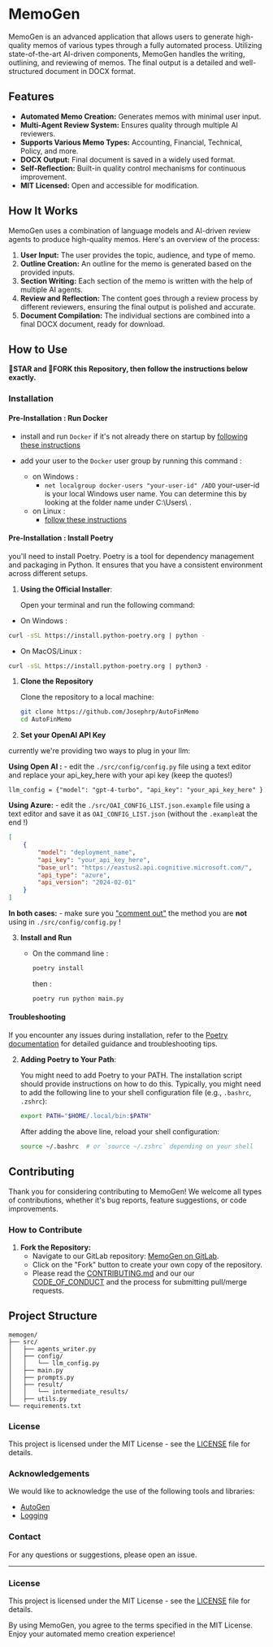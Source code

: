 # MemoGen  
   
MemoGen is an advanced application that allows users to generate high-quality memos of various types through a fully automated process. Utilizing state-of-the-art AI-driven components, MemoGen handles the writing, outlining, and reviewing of memos. The final output is a detailed and well-structured document in DOCX format.  
   
## Features  
   
- **Automated Memo Creation:** Generates memos with minimal user input.  
- **Multi-Agent Review System:** Ensures quality through multiple AI reviewers.  
- **Supports Various Memo Types:** Accounting, Financial, Technical, Policy, and more.  
- **DOCX Output:** Final document is saved in a widely used format.  
- **Self-Reflection:** Built-in quality control mechanisms for continuous improvement.  
- **MIT Licensed:** Open and accessible for modification.  

## How It Works  
   
MemoGen uses a combination of language models and AI-driven review agents to produce high-quality memos. Here's an overview of the process:  
   
1. **User Input:** The user provides the topic, audience, and type of memo.  
2. **Outline Creation:** An outline for the memo is generated based on the provided inputs.  
3. **Section Writing:** Each section of the memo is written with the help of multiple AI agents.  
4. **Review and Reflection:** The content goes through a review process by different reviewers, ensuring the final output is polished and accurate.  
5. **Document Compilation:** The individual sections are combined into a final DOCX document, ready for download.  
   
## How to Use  

**🌟STAR and 🍴FORK this Repository, then follow the instructions below exactly.**

### Installation

#### Pre-Installation : Run Docker

- install and run `Docker` if it's not already there on startup by [following these instructions](https://docs.docker.com/engine/install/)

- add your user to the `Docker` user group by running this command :
  - on Windows : 
    - `net localgroup docker-users "your-user-id" /ADD`
      your-user-id is your local Windows user name. You can determine this by looking at the folder name under C:\Users\ .
  - on Linux : 
    - [follow these instructions](https://docs.docker.com/engine/install/linux-postinstall/)

#### Pre-Installation : Install Poetry

you'll need to install Poetry. Poetry is a tool for dependency management and packaging in Python. It ensures that you have a consistent environment across different setups.


1. **Using the Official Installer**:

   Open your terminal and run the following command:

  - On Windows : 

   ```bash
   curl -sSL https://install.python-poetry.org | python -
   ```

  - On MacOS/Linux : 

   ```bash
   curl -sSL https://install.python-poetry.org | python3 - 
   ```

1. **Clone the Repository**

   Clone the repository to a local machine:

   ```sh
   git clone https://github.com/Josephrp/AutoFinMemo
   cd AutoFinMemo
   ```

2. **Set your OpenAI API Key**

currently we're providing two ways to plug in your llm:

**Using Open AI :**
    - edit the `./src/config/config.py` file using a text editor and replace your api_key_here with your api key (keep the quotes!)

`llm_config = {"model": "gpt-4-turbo", "api_key": "your_api_key_here" }`

**Using Azure:**
    - edit the `./src/OAI_CONFIG_LIST.json.example` file using a text editor and save it as `OAI_CONFIG_LIST.json` (without the `.example`at the end !)

```json
[
    {
        "model": "deployment_name",
        "api_key": "your_api_key_here",
        "base_url": "https://eastus2.api.cognitive.microsoft.com/",
        "api_type": "azure",
        "api_version": "2024-02-01"
    }
]
```

**In both cases:**
    - make sure you ["comment out"](https://www.datacamp.com/tutorial/python-block-comment) the method you are **not** using in `./src/config/config.py` !

3. **Install and Run**

   - On the command line :

      ```sh
      poetry install
      ```

      then :

      ```sh
      poetry run python main.py
      ```

#### Troubleshooting

If you encounter any issues during installation, refer to the [Poetry documentation](https://python-poetry.org/docs/#installation) for detailed guidance and troubleshooting tips.

2. **Adding Poetry to Your Path**:

   You might need to add Poetry to your PATH. The installation script should provide instructions on how to do this. Typically, you might need to add the following line to your shell configuration file (e.g., `.bashrc`, `.zshrc`):

   ```bash
   export PATH="$HOME/.local/bin:$PATH"
   ```

   After adding the above line, reload your shell configuration:

   ```bash
   source ~/.bashrc  # or `source ~/.zshrc` depending on your shell
   ```


## Contributing  

Thank you for considering contributing to MemoGen! We welcome all types of contributions, whether it's bug reports, feature suggestions, or code improvements.  
  
### How to Contribute  
   
1. **Fork the Repository:**  
   - Navigate to our GitLab repository: [MemoGen on GitLab](https://git.tonic-ai.com/positonic/memogen/memogen).  
   - Click on the "Fork" button to create your own copy of the repository.  
   - Please read the [CONTRIBUTING.md](CONTRIBUTING.md) and our our [CODE_OF_CONDUCT](CODE_OF_CONDUCT.md) and the process for submitting pull/merge requests.

## Project Structure  
   
```  
memogen/  
├── src/  
│   ├── agents_writer.py  
│   ├── config/  
│   │   └── llm_config.py  
│   ├── main.py  
│   ├── prompts.py  
│   ├── result/  
│   │   └── intermediate_results/  
│   ├── utils.py  
└── requirements.txt  
```

### License  
   
This project is licensed under the MIT License - see the [LICENSE](LICENSE) file for details.  

### Acknowledgements  
   
We would like to acknowledge the use of the following tools and libraries:  
- [AutoGen](https://github.com/AutoGenAI/autogen)  
- [Logging](https://docs.python.org/3/library/logging.html)  

### Contact  
   
For any questions or suggestions, please open an issue.  
   
---  

### License  
   
This project is licensed under the MIT License - see the [LICENSE](LICENSE) file for details.  
      
By using MemoGen, you agree to the terms specified in the MIT License. Enjoy your automated memo creation experience!
